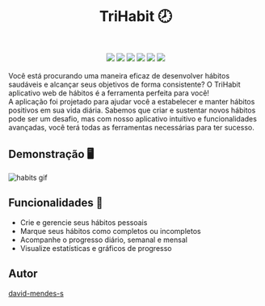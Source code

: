 # <p align="center">TriHabit 🕗

<br>
<div align="center">
  
  <img src="https://img.shields.io/badge/Next.js-000000.svg?style=for-the-badge&logo=nextdotjs&logoColor=white"/>
  <img src="https://img.shields.io/badge/Prisma-2D3748.svg?style=for-the-badge&logo=Prisma&logoColor=white"/>
  <img src="https://img.shields.io/badge/React-61DAFB.svg?style=for-the-badge&logo=React&logoColor=black"/>
  <img src="https://img.shields.io/badge/PostgreSQL-4169E1.svg?style=for-the-badge&logo=PostgreSQL&logoColor=white"/>
  <img src="https://img.shields.io/badge/Axios-5A29E4.svg?style=for-the-badge&logo=Axios&logoColor=white"/>
  <img src="https://img.shields.io/badge/CSS3-1572B6.svg?style=for-the-badge&logo=CSS3&logoColor=white"/>
  
</div>
<br>
Você está procurando uma maneira eficaz de desenvolver hábitos saudáveis e alcançar seus objetivos de forma consistente? O TriHabit aplicativo web de hábitos é a ferramenta perfeita para você!
<br/>
A aplicação foi projetado para ajudar você a estabelecer e manter hábitos positivos em sua vida diária. Sabemos que criar e sustentar novos hábitos pode ser um desafio, mas com nosso aplicativo intuitivo e funcionalidades avançadas, você terá todas as ferramentas necessárias para ter sucesso.

## Demonstração 🖥️

![habits gif](https://github.com/david-mendes-s/my-habits/blob/main/public/Habit-LinkedIn.gif)

## Funcionalidades 🚀

- Crie e gerencie seus hábitos pessoais
- Marque seus hábitos como completos ou incompletos
- Acompanhe o progresso diário, semanal e mensal
- Visualize estatísticas e gráficos de progresso

## Autor
[david-mendes-s](https://github.com/david-mendes-s)

